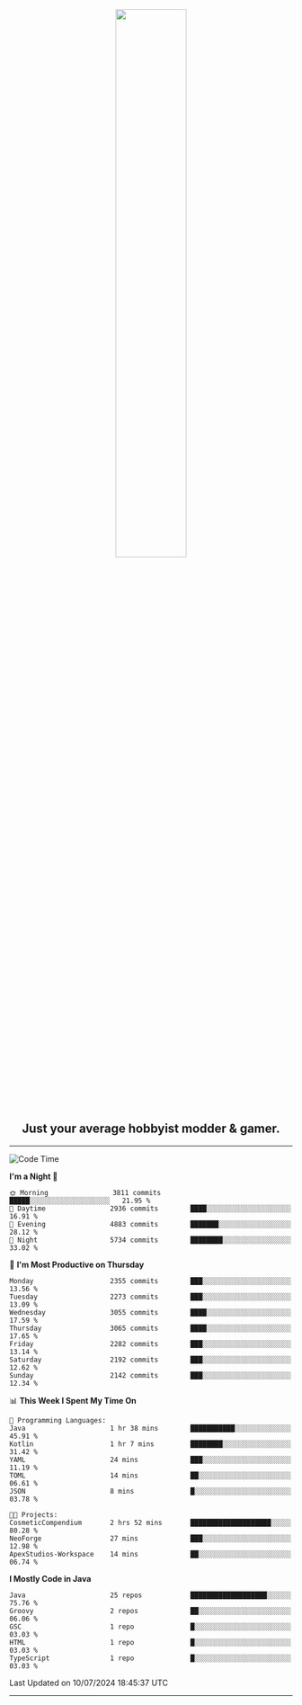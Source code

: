 <div align="center">
  <a href="https://apexmodder.xyz/"><img width="50%" height="50%" src="https://i.imgur.com/pc4HkGz.png"></a>
</div>
<h2 align="center">Just your average hobbyist modder & gamer.</h2>

---

<!--START_SECTION:waka-->
![Code Time](http://img.shields.io/badge/Code%20Time-1%2C269%20hrs%2027%20mins-blue)

**I'm a Night 🦉** 

```text
🌞 Morning                3811 commits        █████░░░░░░░░░░░░░░░░░░░░   21.95 % 
🌆 Daytime                2936 commits        ████░░░░░░░░░░░░░░░░░░░░░   16.91 % 
🌃 Evening                4883 commits        ███████░░░░░░░░░░░░░░░░░░   28.12 % 
🌙 Night                  5734 commits        ████████░░░░░░░░░░░░░░░░░   33.02 % 
```
📅 **I'm Most Productive on Thursday** 

```text
Monday                   2355 commits        ███░░░░░░░░░░░░░░░░░░░░░░   13.56 % 
Tuesday                  2273 commits        ███░░░░░░░░░░░░░░░░░░░░░░   13.09 % 
Wednesday                3055 commits        ████░░░░░░░░░░░░░░░░░░░░░   17.59 % 
Thursday                 3065 commits        ████░░░░░░░░░░░░░░░░░░░░░   17.65 % 
Friday                   2282 commits        ███░░░░░░░░░░░░░░░░░░░░░░   13.14 % 
Saturday                 2192 commits        ███░░░░░░░░░░░░░░░░░░░░░░   12.62 % 
Sunday                   2142 commits        ███░░░░░░░░░░░░░░░░░░░░░░   12.34 % 
```


📊 **This Week I Spent My Time On** 

```text
💬 Programming Languages: 
Java                     1 hr 38 mins        ███████████░░░░░░░░░░░░░░   45.91 % 
Kotlin                   1 hr 7 mins         ████████░░░░░░░░░░░░░░░░░   31.42 % 
YAML                     24 mins             ███░░░░░░░░░░░░░░░░░░░░░░   11.19 % 
TOML                     14 mins             ██░░░░░░░░░░░░░░░░░░░░░░░   06.61 % 
JSON                     8 mins              █░░░░░░░░░░░░░░░░░░░░░░░░   03.78 % 

🐱‍💻 Projects: 
CosmeticCompendium       2 hrs 52 mins       ████████████████████░░░░░   80.28 % 
NeoForge                 27 mins             ███░░░░░░░░░░░░░░░░░░░░░░   12.98 % 
ApexStudios-Workspace    14 mins             ██░░░░░░░░░░░░░░░░░░░░░░░   06.74 % 
```

**I Mostly Code in Java** 

```text
Java                     25 repos            ███████████████████░░░░░░   75.76 % 
Groovy                   2 repos             ██░░░░░░░░░░░░░░░░░░░░░░░   06.06 % 
GSC                      1 repo              █░░░░░░░░░░░░░░░░░░░░░░░░   03.03 % 
HTML                     1 repo              █░░░░░░░░░░░░░░░░░░░░░░░░   03.03 % 
TypeScript               1 repo              █░░░░░░░░░░░░░░░░░░░░░░░░   03.03 % 
```




 Last Updated on 10/07/2024 18:45:37 UTC
<!--END_SECTION:waka-->

---
